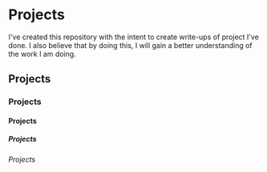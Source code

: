 # Projects
I've created this repository with the intent to create write-ups of project I've done. I also believe that by doing this, I will gain a better understanding of the work I am doing.

## Projects
### Projects
#### Projects
##### Projects
###### Projects
